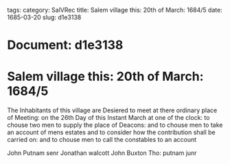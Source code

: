 tags: 
category: SalVRec
title: Salem village this: 20th of March: 1684/5
date: 1685-03-20
slug: d1e3138




# Document: d1e3138


# Salem village this: 20th of March: 1684/5

The Inhabitants of this village are Desiered to meet at there ordinary place of Meeting: on the 26th Day of this Instant March at one of the clock: to chouse two men to supply the place of Deacons: and to chouse men to take an account of mens estates and to consider how the contribution shall be carried on: and to chouse men to call the constables to an account

John Putnam senr Jonathan walcott John Buxton Tho: putnam junr
